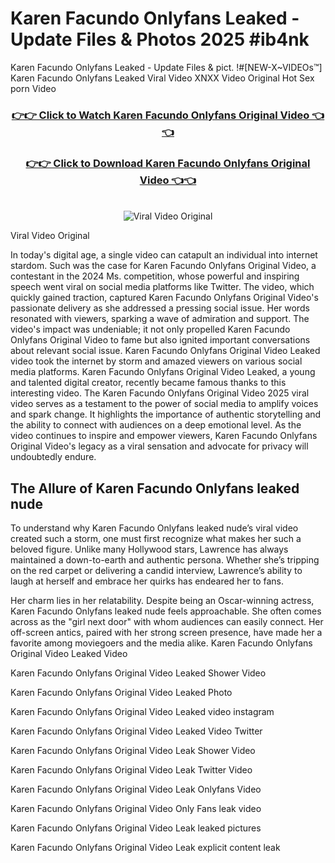 # Karen Facundo Onlyfans Leaked - Update Files & Photos 2025 #ib4nk

Karen Facundo Onlyfans Leaked - Update Files & pict. !#[NEW-X~VIDEOs™] Karen Facundo Onlyfans Leaked Viral Video XNXX Video Original Hot Sex porn Video
<br>
<div align="center">
<h3><a href="https://links2leaks.com?utm_source=karenfacundo&utm_medium=gitlong" rel="nofollow">👉👉 Click to Watch Karen Facundo Onlyfans Original Video 👈👈</a></h3>
<h3><a href="https://links2leaks.com?utm_source=karenfacundo&utm_medium=gitlong" rel="nofollow">👉👉 Click to Download Karen Facundo Onlyfans Original Video 👈👈</a></h3>
<br>
<a href="https://links2leaks.com?utm_source=karenfacundo&utm_medium=gitlong" rel="nofollow"><img src="https://i.ibb.co/Gkj2r4b/banner.png" alt="Viral Video Original" style="max-width: 100%; display: inline-block;" data-target="animated-image.originalImage"></a>
</div>

Viral Video Original

In today's digital age, a single video can catapult an individual into internet stardom. Such was the case for Karen Facundo Onlyfans Original Video, a contestant in the 2024 Ms. competition, whose powerful and inspiring speech went viral on social media platforms like Twitter.
The video, which quickly gained traction, captured Karen Facundo Onlyfans Original Video's passionate delivery as she addressed a pressing social issue. Her words resonated with viewers, sparking a wave of admiration and support. The video's impact was undeniable; it not only propelled Karen Facundo Onlyfans Original Video to fame but also ignited important conversations about relevant social issue.
Karen Facundo Onlyfans Original Video Leaked video took the internet by storm and amazed viewers on various social media platforms. Karen Facundo Onlyfans Original Video Leaked, a young and talented digital creator, recently became famous thanks to this interesting video.
The Karen Facundo Onlyfans Original Video 2025 viral video serves as a testament to the power of social media to amplify voices and spark change. It highlights the importance of authentic storytelling and the ability to connect with audiences on a deep emotional level. As the video continues to inspire and empower viewers, Karen Facundo Onlyfans Original Video's legacy as a viral sensation and advocate for privacy will undoubtedly endure.

<h2>The Allure of Karen Facundo Onlyfans leaked nude</h2>


To understand why Karen Facundo Onlyfans leaked nude’s viral video created such a storm, one must first recognize what makes her such a beloved figure. Unlike many Hollywood stars, Lawrence has always maintained a down-to-earth and authentic persona. Whether she’s tripping on the red carpet or delivering a candid interview, Lawrence’s ability to laugh at herself and embrace her quirks has endeared her to fans.

Her charm lies in her relatability. Despite being an Oscar-winning actress, Karen Facundo Onlyfans leaked nude feels approachable. She often comes across as the "girl next door" with whom audiences can easily connect. Her off-screen antics, paired with her strong screen presence, have made her a favorite among moviegoers and the media alike.
Karen Facundo Onlyfans Original Video Leaked Video

Karen Facundo Onlyfans Original Video Leaked Shower Video

Karen Facundo Onlyfans Original Video Leaked Photo

Karen Facundo Onlyfans Original Video Leaked video instagram

Karen Facundo Onlyfans Original Video Leaked Video Twitter

Karen Facundo Onlyfans Original Video Leak Shower Video

Karen Facundo Onlyfans Original Video Leak Twitter Video

Karen Facundo Onlyfans Original Video Leak Onlyfans Video

Karen Facundo Onlyfans Original Video Only Fans leak video

Karen Facundo Onlyfans Original Video Leak leaked pictures

Karen Facundo Onlyfans Original Video Leak explicit content leak